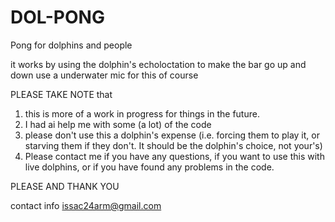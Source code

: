 # DOL-PONG
Pong for dolphins and people

it works by using the dolphin's echoloctation to make the bar go up and down
use a underwater mic for this of course

PLEASE TAKE NOTE that

1. this is more of a work in progress for things in the future.
2. I had ai help me with some (a lot) of the code
3. please don't use this a dolphin's expense (i.e. forcing them to play it, or starving them if they don't. It should be the dolphin's choice, not your's)
4. Please contact me if you have any questions, if you want to use this with live dolphins, or if you have found any problems in the code.

PLEASE AND THANK YOU 

contact info
issac24arm@gmail.com
